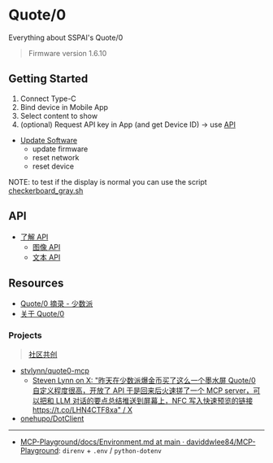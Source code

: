 # Quote/0

Everything about SSPAI's Quote/0

> Firmware version 1.6.10

## Getting Started

1. Connect Type-C
2. Bind device in Mobile App
3. Select content to show
4. (optional) Request API key in App (and get Device ID) -> use [API](#API)

- [Update Software](https://dot.mindreset.tech/tool/update)
  - update firmware
  - reset network
  - reset device

NOTE: to test if the display is normal you can use the script [checkerboard_gray.sh](scripts/image_api_test/checkerboard_gray.sh)

## API

- [了解 API](https://dot.mindreset.tech/docs/server/template/api)
  - [图像 API](https://dot.mindreset.tech/docs/server/template/api/image_api)
  - [文本 API](https://dot.mindreset.tech/docs/server/template/api/text_api)

## Resources

- [Quote/0 摘录 - 少数派](https://sspai.com/create/quote0)
- [关于 Quote/0](https://dot.mindreset.tech/docs/quote_0)

### Projects

> [社区共创](https://dot.mindreset.tech/docs/server/community_co_creation)

- [stvlynn/quote0-mcp](https://github.com/stvlynn/quote0-mcp)
  - [Steven Lynn on X: "昨天在少数派爆金币买了这么一个墨水屏 Quote/0 自定义程度很高，开放了 API 于是回来后火速搓了一个 MCP server，可以把和 LLM 对话的要点总结推送到屏幕上，NFC 写入快速预览的链接 https://t.co/LHN4CTF8xa" / X](https://x.com/Stv_Lynn/status/1954423827737239664)
- [onehupo/DotClient](https://github.com/onehupo/DotClient)

---

- [MCP-Playground/docs/Environment.md at main · daviddwlee84/MCP-Playground](https://github.com/daviddwlee84/MCP-Playground/blob/main/docs/Environment.md): `direnv` + `.env` / `python-dotenv`
